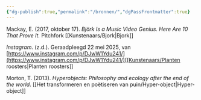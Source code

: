```yaml
---
{"dg-publish":true,"permalink":"/bronnen/","dgPassFrontmatter":true}
---
```


Mackay, E. (2017, oktober 17). _Björk Is a Music Video Genius. Here Are 10 That Prove It._ Pitchfork [[Kunstenaars/Bjork\|Bjork]]

_Instagram_. (z.d.). Geraadpleegd 22 mei 2025, van [https://www.instagram.com/p/DJwW1Ydu241/](https://www.instagram.com/p/DJwW1Ydu241/)[[Kunstenaars/Planten roosters\|Planten roosters]]

Morton, T. (2013). _Hyperobjects: Philosophy and ecology after the end of the world_. [[Het transformeren en poëtiseren van puin/Hyper-object\|Hyper-object]]
